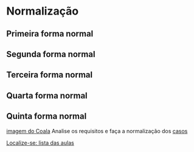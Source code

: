 # Normalização

## Primeira forma normal

## Segunda forma normal

## Terceira forma normal

## Quarta forma normal

## Quinta forma normal
[imagem do Coala](https://github.com/tmenegaz/db_dendezeiros/blob/master/assunto/img/Koala.jpg)
Analise os requisitos e faça a normalização dos [casos](https://github.com/tmenegaz/db_dendezeiros/blob/master/assunto/casos.md#estudos-de-caso)

[Localize-se: lista das aulas](https://github.com/tmenegaz/db_dendezeiros/blob/master/assunto/lista.md#lista-de-aulas)
